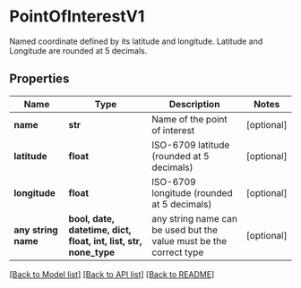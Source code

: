 # PointOfInterestV1

Named coordinate defined by its latitude and longitude.  Latitude and Longitude are rounded at 5 decimals.

## Properties
Name | Type | Description | Notes
------------ | ------------- | ------------- | -------------
**name** | **str** | Name of the point of interest | [optional] 
**latitude** | **float** | ISO-6709 latitude (rounded at 5 decimals) | [optional] 
**longitude** | **float** | ISO-6709 longitude (rounded at 5 decimals) | [optional] 
**any string name** | **bool, date, datetime, dict, float, int, list, str, none_type** | any string name can be used but the value must be the correct type | [optional]

[[Back to Model list]](../README.md#documentation-for-models) [[Back to API list]](../README.md#documentation-for-api-endpoints) [[Back to README]](../README.md)


